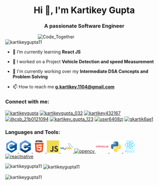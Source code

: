 <h1 align="center">Hi 👋, I'm Kartikey Gupta</h1>
<h3 align="center">A passionate Software Engineer</h3>
<img align="right" alt="Code_Together" width = "400" src = "https://media3.giphy.com/media/PI3QGKFN6XZUCMMqJm/giphy.gif?cid=ecf05e47vidygfoeq4qa5wvswdarizevufdfacqjbb4s6pas&ep=v1_gifs_search&rid=giphy.gif&ct=g">

<p align="left"> <img src="https://komarev.com/ghpvc/?username=kartikeygupta11&label=Profile%20views&color=0e75b6&style=flat" alt="kartikeygupta11" /> </p>

- 🌱 I’m currently learning **React JS**

- 👯 I worked on a Project **Vehicle Detection and speed Measurement**

- 🌱 I'm currently working over my **Intermediate DSA Concepts and Problem Solving**

- 📫 How to reach me **g.kartikey.1104@gmail.com**

<h3 align="left">Connect with me:</h3>
<p align="left">
<a href="https://linkedin.com/in/kartikeygupta" target="blank"><img align="center" src="https://raw.githubusercontent.com/rahuldkjain/github-profile-readme-generator/master/src/images/icons/Social/linked-in-alt.svg" alt="kartikeygupta" height="30" width="40" /></a>
<a href="https://instagram.com/kartikeygupta_032" target="blank"><img align="center" src="https://raw.githubusercontent.com/rahuldkjain/github-profile-readme-generator/master/src/images/icons/Social/instagram.svg" alt="kartikeygupta_032" height="30" width="40" /></a>
<a href="https://www.codechef.com/users/kartikey432167" target="blank"><img align="center" src="https://cdn.jsdelivr.net/npm/simple-icons@3.1.0/icons/codechef.svg" alt="kartikey432167" height="30" width="40" /></a>
<a href="https://www.hackerrank.com/@csb_21b0121094" target="blank"><img align="center" src="https://raw.githubusercontent.com/rahuldkjain/github-profile-readme-generator/master/src/images/icons/Social/hackerrank.svg" alt="@csb_21b0121094" height="30" width="40" /></a>
<a href="https://codeforces.com/profile/kartikey_gupta_123" target="blank"><img align="center" src="https://raw.githubusercontent.com/rahuldkjain/github-profile-readme-generator/master/src/images/icons/Social/codeforces.svg" alt="kartikey_gupta_123" height="30" width="40" /></a>
<a href="https://www.leetcode.com/user6408zj" target="blank"><img align="center" src="https://raw.githubusercontent.com/rahuldkjain/github-profile-readme-generator/master/src/images/icons/Social/leet-code.svg" alt="user6408zj" height="30" width="40" /></a>
<a href="https://auth.geeksforgeeks.org/user/gkartik6ae1" target="blank"><img align="center" src="https://raw.githubusercontent.com/rahuldkjain/github-profile-readme-generator/master/src/images/icons/Social/geeks-for-geeks.svg" alt="gkartik6ae1" height="30" width="40" /></a>
</p>

<h3 align="left">Languages and Tools:</h3>
<p align="left"> <a href="https://www.cprogramming.com/" target="_blank" rel="noreferrer"> <img src="https://raw.githubusercontent.com/devicons/devicon/master/icons/c/c-original.svg" alt="c" width="40" height="40"/> </a> <a href="https://www.w3schools.com/cpp/" target="_blank" rel="noreferrer"> <img src="https://raw.githubusercontent.com/devicons/devicon/master/icons/cplusplus/cplusplus-original.svg" alt="cplusplus" width="40" height="40"/> </a> <a href="https://www.w3.org/html/" target="_blank" rel="noreferrer"> <img src="https://raw.githubusercontent.com/devicons/devicon/master/icons/html5/html5-original-wordmark.svg" alt="html5" width="40" height="40"/> </a> <a href="https://developer.mozilla.org/en-US/docs/Web/JavaScript" target="_blank" rel="noreferrer"> <img src="https://raw.githubusercontent.com/devicons/devicon/master/icons/javascript/javascript-original.svg" alt="javascript" width="40" height="40"/> </a> <a href="https://www.mysql.com/" target="_blank" rel="noreferrer"> <img src="https://raw.githubusercontent.com/devicons/devicon/master/icons/mysql/mysql-original-wordmark.svg" alt="mysql" width="40" height="40"/> </a> <a href="https://opencv.org/" target="_blank" rel="noreferrer"> <img src="https://www.vectorlogo.zone/logos/opencv/opencv-icon.svg" alt="opencv" width="40" height="40"/> </a> <a href="https://www.oracle.com/" target="_blank" rel="noreferrer"> <img src="https://raw.githubusercontent.com/devicons/devicon/master/icons/oracle/oracle-original.svg" alt="oracle" width="40" height="40"/> </a> <a href="https://www.python.org" target="_blank" rel="noreferrer"> <img src="https://raw.githubusercontent.com/devicons/devicon/master/icons/python/python-original.svg" alt="python" width="40" height="40"/> </a> <a href="https://reactjs.org/" target="_blank" rel="noreferrer"> <img src="https://raw.githubusercontent.com/devicons/devicon/master/icons/react/react-original-wordmark.svg" alt="react" width="40" height="40"/> </a> <a href="https://reactnative.dev/" target="_blank" rel="noreferrer"> <img src="https://reactnative.dev/img/header_logo.svg" alt="reactnative" width="40" height="40"/> </a> </p>

<p><img align="left" src="https://github-readme-stats.vercel.app/api/top-langs?username=kartikeygupta11&show_icons=true&locale=en&layout=compact" alt="kartikeygupta11" /></p>

<p>&nbsp;<img align="center" src="https://github-readme-stats.vercel.app/api?username=kartikeygupta11&show_icons=true&locale=en" alt="kartikeygupta11" /></p>

<p><img align="center" src="https://github-readme-streak-stats.herokuapp.com/?user=kartikeygupta11&" alt="kartikeygupta11" /></p>
